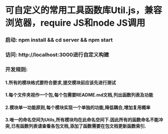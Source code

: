 # 可自定义的常用工具函数库Util.js，兼容浏览器，require JS和node JS调用




### 启动: npm install && cd server && npm start
### 访问: http://localhost:3000进行自定义构建




### 开发规则:
#### 1.所有的模块格式要符合要求,提交模块前应该先进行测试
#### 1.每个文件夹视作一个包,每个包需要README.md文档,列出函数列表及功能
#### 2.模块单一功能原则,每个模块实现一个单独的功能,降低耦合,增加复用概率
#### 3.唯一的命名空间为Utils,所有模块均在此命名空间下.因此所有的函数命名不能冲突,已有函数列表请查看各包文档,添加了函数需要在包文档更新函数索引.